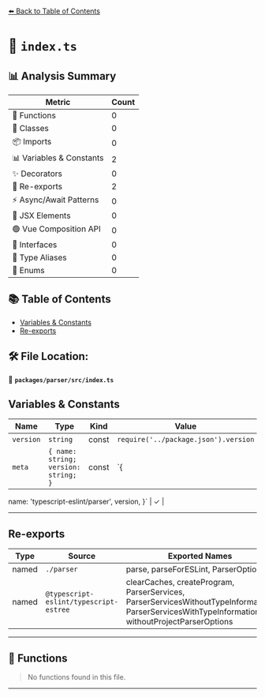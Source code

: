 [⬅️ Back to Table of Contents](../../../index.md)

# 📄 `index.ts`

## 📊 Analysis Summary

| Metric | Count |
|--------|-------|
| 🔧 Functions | 0 |
| 🧱 Classes | 0 |
| 📦 Imports | 0 |
| 📊 Variables & Constants | 2 |
| ✨ Decorators | 0 |
| 🔄 Re-exports | 2 |
| ⚡ Async/Await Patterns | 0 |
| 💠 JSX Elements | 0 |
| 🟢 Vue Composition API | 0 |
| 📐 Interfaces | 0 |
| 📑 Type Aliases | 0 |
| 🎯 Enums | 0 |

## 📚 Table of Contents

- [Variables & Constants](#variables-constants)
- [Re-exports](#re-exports)

## 🛠️ File Location:
📂 **`packages/parser/src/index.ts`**

## Variables & Constants

| Name | Type | Kind | Value | Exported |
|------|------|------|-------|----------|
| `version` | `string` | const | `require('../package.json').version` | ✓ |
| `meta` | `{ name: string; version: string; }` | const | `{
  name: 'typescript-eslint/parser',
  version,
}` | ✓ |


---

## Re-exports

| Type | Source | Exported Names |
|------|--------|----------------|
| named | `./parser` | parse, parseForESLint, ParserOptions |
| named | `@typescript-eslint/typescript-estree` | clearCaches, createProgram, ParserServices, ParserServicesWithoutTypeInformation, ParserServicesWithTypeInformation, withoutProjectParserOptions |


---

## 🔧 Functions

> No functions found in this file.


---